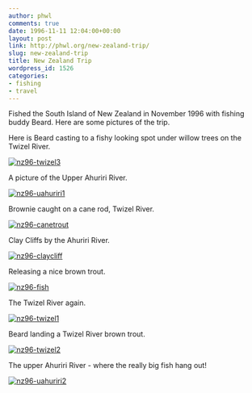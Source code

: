 ```yaml
---
author: phwl
comments: true
date: 1996-11-11 12:04:00+00:00
layout: post
link: http://phwl.org/new-zealand-trip/
slug: new-zealand-trip
title: New Zealand Trip
wordpress_id: 1526
categories:
- fishing
- travel
---
```


Fished the South Island of New Zealand in November 1996 with fishing buddy Beard. Here are some pictures of the trip.

Here is Beard casting to a fishy looking spot under willow trees on the Twizel River.

[![nz96-twizel3](http://phwl.org/wp-content/uploads/2014/10/nz96-twizel3.jpg)](http://phwl.org/wp-content/uploads/2014/10/nz96-twizel3.jpg)

<!-- more -->

A picture of the Upper Ahuriri River.

[![nz96-uahuriri1](http://phwl.org/wp-content/uploads/2014/10/nz96-uahuriri1.jpg)](http://phwl.org/wp-content/uploads/2014/10/nz96-uahuriri1.jpg)

Brownie caught on a cane rod, Twizel River.

[![nz96-canetrout](http://phwl.org/wp-content/uploads/2014/10/nz96-canetrout.jpg)](http://phwl.org/wp-content/uploads/2014/10/nz96-canetrout.jpg)

Clay Cliffs by the Ahuriri River.

[![nz96-claycliff](http://phwl.org/wp-content/uploads/2014/10/nz96-claycliff.jpg)](http://phwl.org/wp-content/uploads/2014/10/nz96-claycliff.jpg)

Releasing a nice brown trout.

[![nz96-fish](http://phwl.org/wp-content/uploads/2014/10/nz96-fish.jpg)](http://phwl.org/wp-content/uploads/2014/10/nz96-fish.jpg)

The Twizel River again.

[![nz96-twizel1](http://phwl.org/wp-content/uploads/2014/10/nz96-twizel1.jpg)](http://phwl.org/wp-content/uploads/2014/10/nz96-twizel1.jpg)

Beard landing a Twizel River brown trout.

[![nz96-twizel2](http://phwl.org/wp-content/uploads/2014/10/nz96-twizel2.jpg)](http://phwl.org/wp-content/uploads/2014/10/nz96-twizel2.jpg)

The upper Ahuriri River - where the really big fish hang out!

[![nz96-uahuriri2](http://phwl.org/wp-content/uploads/2014/10/nz96-uahuriri2.jpg)](http://phwl.org/wp-content/uploads/2014/10/nz96-uahuriri2.jpg)
